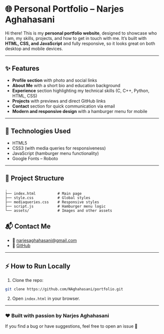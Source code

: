 # 🌐 Personal Portfolio – Narjes Aghahasani

Hi there! This is my **personal portfolio website**, designed to showcase who I am, my skills, projects, and how to get in touch with me.
It’s built with **HTML, CSS, and JavaScript** and fully responsive, so it looks great on both desktop and mobile devices.

---

## ✨ Features

* **Profile section** with photo and social links
* **About Me** with a short bio and education background
* **Experience** section highlighting my technical skills (C, C++, Python, HTML, CSS)
* **Projects** with previews and direct GitHub links
* **Contact** section for quick communication via email
* **Modern and responsive design** with a hamburger menu for mobile

---

## 🚀 Technologies Used

* HTML5
* CSS3 (with media queries for responsiveness)
* JavaScript (hamburger menu functionality)
* Google Fonts – Roboto

---

## 📂 Project Structure

```
.
├── index.html          # Main page
├── style.css           # Global styles
├── mediaqueries.css    # Responsive styles
├── script.js           # Hamburger menu logic
└── assets/             # Images and other assets
```


## 📬 Contact Me

* 📧 [narjesaghahasani@gmail.com](mailto:narjesaghahasani@gmail.com)
* 🐙 [GitHub](https://github.com/NAghahasani)

---

## ⚡️ How to Run Locally

1. Clone the repo:

```bash
git clone https://github.com/NAghahasani/portfolio.git
```

2. Open `index.html` in your browser.

---

### ❤️ Built with passion by Narjes Aghahasani

If you find a bug or have suggestions, feel free to open an issue 🌱
